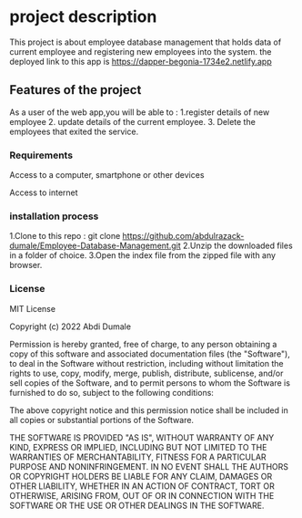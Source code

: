 

# project description

This project is about employee database management that holds data of current employee and registering new employees into the system. the deployed link to this app is  https://dapper-begonia-1734e2.netlify.app 

## Features of the project 

As a user of the web app,you will be able to : 1.register details of new employee 2. update details of the current employee. 3. Delete the employees that exited the service.

### Requirements
Access to a computer, smartphone or other devices

Access to internet


### installation process 
1.Clone to this repo : git clone https://github.com/abdulrazack-dumale/Employee-Database-Management.git
2.Unzip the downloaded files in a folder of choice.
3.Open the index file from the zipped file with any browser.


### License
MIT License

Copyright (c) 2022 Abdi Dumale

Permission is hereby granted, free of charge, to any person obtaining a copy of this software and associated documentation files (the "Software"), to deal in the Software without restriction, including without limitation the rights to use, copy, modify, merge, publish, distribute, sublicense, and/or sell copies of the Software, and to permit persons to whom the Software is furnished to do so, subject to the following conditions:

The above copyright notice and this permission notice shall be included in all copies or substantial portions of the Software.

THE SOFTWARE IS PROVIDED "AS IS", WITHOUT WARRANTY OF ANY KIND, EXPRESS OR IMPLIED, INCLUDING BUT NOT LIMITED TO THE WARRANTIES OF MERCHANTABILITY, FITNESS FOR A PARTICULAR PURPOSE AND NONINFRINGEMENT. IN NO EVENT SHALL THE AUTHORS OR COPYRIGHT HOLDERS BE LIABLE FOR ANY CLAIM, DAMAGES OR OTHER LIABILITY, WHETHER IN AN ACTION OF CONTRACT, TORT OR OTHERWISE, ARISING FROM, OUT OF OR IN CONNECTION WITH THE SOFTWARE OR THE USE OR OTHER DEALINGS IN THE SOFTWARE.
